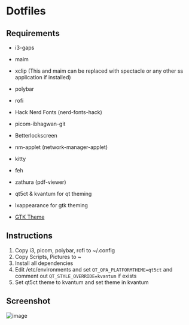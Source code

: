# Dotfiles

## Requirements

- i3-gaps

- maim
- xclip (This and maim can be replaced with spectacle or any other ss application if installed)
- polybar
- rofi
- Hack Nerd Fonts (nerd-fonts-hack)
- picom-ibhagwan-git
- Betterlockscreen
- nm-applet (network-manager-applet)
- kitty
- feh
- zathura (pdf-viewer)
- qt5ct & kvantum for qt theming
- lxappearance for gtk theming
- [GTK Theme](https://github.com/EliverLara/Sweet)

## Instructions

1. Copy i3, picom, polybar, rofi to ~/.config
2. Copy Scripts, Pictures to ~
3. Install all dependencies
4. Edit /etc/environments and set `QT_QPA_PLATFORMTHEME=qt5ct` and comment out `QT_STYLE_OVERRIDE=kvantum` if exists
5. Set qt5ct theme to kvantum and set theme in kvantum

## Screenshot
![image](https://user-images.githubusercontent.com/68379071/132095894-3284f335-6507-40d7-ae68-16d1dba94239.png)
